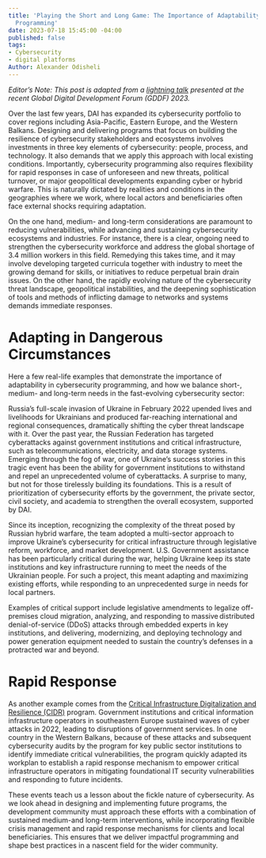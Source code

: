 ```yaml
---
title: 'Playing the Short and Long Game: The Importance of Adaptability in Cybersecurity
  Programming'
date: 2023-07-18 15:45:00 -04:00
published: false
tags:
- Cybersecurity
- digital platforms
Author: Alexander Odisheli
---
```


*Editor’s Note: This post is adapted from a [lightning talk](https://www.digitaldevforum.com/agenda/playing-the-short-and-long-game-the-importance-of-adaptability-in-cybersecurity-programming) presented at the recent Global Digital Development Forum (GDDF) 2023.* 

Over the last few years, DAI has expanded its cybersecurity portfolio to cover regions including Asia-Pacific, Eastern Europe, and the Western Balkans. Designing and delivering programs that focus on building the resilience of cybersecurity stakeholders and ecosystems involves investments in three key elements of cybersecurity: people, process, and technology. It also demands that we apply this approach with local existing conditions. Importantly, cybersecurity programming also requires flexibility for rapid responses in case of unforeseen and new threats, political turnover, or major geopolitical developments expanding cyber or hybrid warfare. This is naturally dictated by realities and conditions in the geographies where we work, where local actors and beneficiaries often face external shocks requiring adaptation.  

<!--more-->

On the one hand, medium- and long-term considerations are paramount to reducing vulnerabilities, while advancing and sustaining cybersecurity ecosystems and industries. For instance, there is a clear, ongoing need to strengthen the cybersecurity workforce and address the global shortage of 3.4 million workers in this field. Remedying this takes time, and it may involve developing targeted curricula together with industry to meet the growing demand for skills, or initiatives to reduce perpetual brain drain issues. On the other hand, the rapidly evolving nature of the cybersecurity threat landscape, geopolitical instabilities, and the deepening sophistication of tools and methods of inflicting damage to networks and systems demands immediate responses. 

# Adapting in Dangerous Circumstances 

Here a few real-life examples that demonstrate the importance of adaptability in cybersecurity programming, and how we balance short-, medium- and long-term needs in the fast-evolving cybersecurity sector: 

Russia’s full-scale invasion of Ukraine in February 2022 upended lives and livelihoods for Ukrainians and produced far-reaching international and regional consequences, dramatically shifting the cyber threat landscape with it. Over the past year, the Russian Federation has targeted cyberattacks against government institutions and critical infrastructure, such as telecommunications, electricity, and data storage systems. Emerging through the fog of war, one of Ukraine’s success stories in this tragic event has been the ability for government institutions to withstand and repel an unprecedented volume of cyberattacks. A surprise to many, but not for those tirelessly building its foundations. This is a result of prioritization of cybersecurity efforts by the government, the private sector, civil society, and academia to strengthen the overall ecosystem, supported by DAI.  

Since its inception, recognizing the complexity of the threat posed by Russian hybrid warfare, the team adopted a multi-sector approach to improve Ukraine’s cybersecurity for critical infrastructure through legislative reform, workforce, and market development. U.S. Government assistance has been particularly critical during the war, helping Ukraine keep its state institutions and key infrastructure running to meet the needs of the Ukrainian people. For such a project, this meant adapting and maximizing existing efforts, while responding to an unprecedented surge in needs for local partners.  

Examples of critical support include legislative amendments to legalize off-premises cloud migration, analyzing, and responding to massive distributed denial-of-service (DDoS) attacks through embedded experts in key institutions, and delivering, modernizing, and deploying technology and power generation equipment needed to sustain the country’s defenses in a protracted war and beyond.  

# Rapid Response 

As another example comes from the [Critical Infrastructure Digitalization and Resilience (CIDR)](https://www.dai.com/our-work/projects/regional-critical-infrastructure-digitalization-and-resilience-cidr) program. Government institutions and critical information infrastructure operators in southeastern Europe sustained waves of cyber attacks in 2022, leading to disruptions of government services. In one country in the Western Balkans, because of these attacks and subsequent cybersecurity audits by the program for key public sector institutions to identify immediate critical vulnerabilities, the program quickly adapted its workplan to establish a rapid response mechanism to empower critical infrastructure operators in mitigating foundational IT security vulnerabilities and responding to future incidents. 

These events teach us a lesson about the fickle nature of cybersecurity. As we look ahead in designing and implementing future programs, the development community must approach these efforts with a combination of sustained medium-and long-term interventions, while incorporating flexible crisis management and rapid response mechanisms for clients and local beneficiaries. This ensures that we deliver impactful programming and shape best practices in a nascent field for the wider community. 